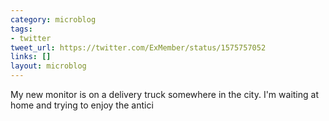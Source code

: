 ```yaml
---
category: microblog
tags:
- twitter
tweet_url: https://twitter.com/ExMember/status/1575757052
links: []
layout: microblog
---
```

My new monitor is on a delivery truck somewhere in the city. I'm waiting at home and trying to enjoy the antici
